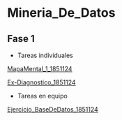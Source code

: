 # Mineria_De_Datos

## Fase 1

- Tareas individuales

[MapaMental_1_1851124](https://github.com/CereceroAngela/Mineria_De_Datos/blob/main/MapaMental_1_1851124.pdf)

[Ex-Diagnostico_1851124](https://github.com/CereceroAngela/Mineria_De_Datos/blob/main/Ex-Diagnostico_1851124.pdf)

- Tareas en equipo

[Ejercicio_BaseDeDatos_1851124](https://github.com/Jose-Manuel-Romero-Banda/Mineria-de-Datos/blob/main/Equipo_1-Ejercicio%20base%20de%20datos.pdf?fbclid=IwAR1wX97ZfRyaa9g0Z6jsV9ULQ-Wve1IRm02WaWHFCbMLy_B2cDGqx7V5UsQ)

